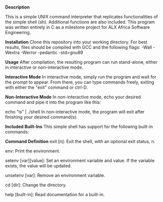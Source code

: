 **Description**

This is a simple UNIX command interpreter that replicates functionalities of the simple shell (sh). Additional functions are also included. This program was written entirely in C as a milestone project for ALX Africa Software Engineering.

**Installation**
Clone this repository into your working directory. For best results, files should be compiled with GCC and the following flags: -Wall -Wextra -Werror -pedantic -std=gnu89

**Usage**
After compilation, the resulting program can run stand-alone, either in interactive or non-interactive mode.

**Interactive Mode**
In interactive mode, simply run the program and wait for the prompt to appear. From there, you can type commands freely, exiting with either the "exit" command or ctrl-D.

**Non-Interactive Mode**
In non-interactive mode, echo your desired command and pipe it into the program like this:

echo "ls" | ./shell
In non-interactive mode, the program will exit after finishing your desired command(s).

**Included Built-Ins**
This simple shell has support for the following built-in commands:

**Command	Definition**
exit [n]: Exit the shell, with an optional exit status, n.

env:	Print the environment.

setenv [var][value]: Set an environment variable and value. If the variable exists, the value will be updated.

unsetenv [var]: Remove an environment variable.

cd [dir]: Change the directory.

help [built-in]: Read documentation for a built-in.
